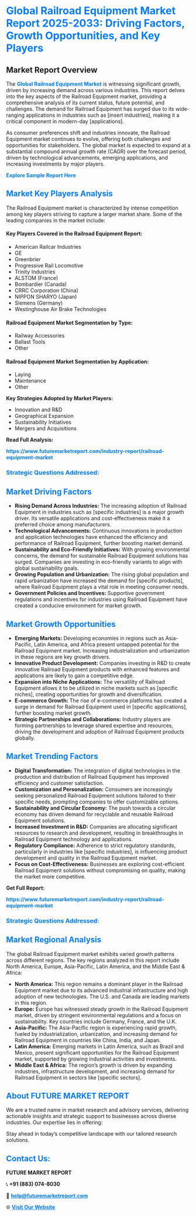 <h1 style="color: #007BFF;">Global Railroad Equipment Market Report 2025-2033: Driving Factors, Growth Opportunities, and Key Players</h1>

<section id="overview">
<h2>Market Report Overview</h2>
<p>The <a href="https://www.futuremarketreport.com/industry-report/railroad-equipment-market" style="color: #007BFF; text-decoration: none;"><strong>Global Railroad Equipment Market</strong></a> is witnessing significant growth, driven by increasing demand across various industries. This report delves into the key aspects of the Railroad Equipment market, providing a comprehensive analysis of its current status, future potential, and challenges. The demand for Railroad Equipment has surged due to its wide-ranging applications in industries such as [insert industries], making it a critical component in modern-day [applications].</p>
<p>As consumer preferences shift and industries innovate, the Railroad Equipment market continues to evolve, offering both challenges and opportunities for stakeholders. The global market is expected to expand at a substantial compound annual growth rate (CAGR) over the forecast period, driven by technological advancements, emerging applications, and increasing investments by major players.</p>
</section>

<section id="overview">
<p><a href="https://www.futuremarketreport.com/request-sample/reportId=105657" style="color: #007BFF; text-decoration: none;"><strong>Explore Sample Report Here</strong></a></p>
</section>

<section id="key-players">
<h2 style="color: #007BFF;">Market Key Players Analysis</h2>
<p>The Railroad Equipment market is characterized by intense competition among key players striving to capture a larger market share. Some of the leading companies in the market include:</p>
<h4>Key Players Covered in the Railroad Equipment Report:</h4>
<ul><li>American Railcar Industries</li><li>GE</li><li>Greenbrier</li><li>Progressive Rail Locomotive</li><li>Trinity Industries</li><li>ALSTOM (France)</li><li>Bombardier (Canada)</li><li>CRRC Corporation (China)</li><li>NIPPON SHARYO (Japan)</li><li>Siemens (Germany)</li><li>Westinghouse Air Brake Technologies</li></ul>
<h4>Railroad Equipment Market Segmentation by Type:</h4>
<ul><li>Railway Accessories</li><li>Ballast Tools</li><li>Other</li></ul>

<h4>Railroad Equipment Market Segmentation by Application:</h4>
<ul><li>Laying</li><li>Maintenance</li><li>Other</li></ul>
<p><strong>Key Strategies Adopted by Market Players:</strong></p>
<ul>
<li>Innovation and R&D</li>
<li>Geographical Expansion</li>
<li>Sustainability Initiatives</li>
<li>Mergers and Acquisitions</li>
</ul>
</section>

<section>
<p><strong>Read Full Analysis: </strong></p><a href="https://www.futuremarketreport.com/industry-report/railroad-equipment-market" style="color: #007BFF; text-decoration: none;"><strong>https://www.futuremarketreport.com/industry-report/railroad-equipment-market</strong></a>
<h3 style="color: #007BFF;">Strategic Questions Addressed:</h3>
</section>

<section id="driving-factors">
<h2 style="color: #007BFF;">Market Driving Factors</h2>
<ul>
<li><strong>Rising Demand Across Industries:</strong> The increasing adoption of Railroad Equipment in industries such as [specific industries] is a major growth driver. Its versatile applications and cost-effectiveness make it a preferred choice among manufacturers.</li>
<li><strong>Technological Advancements:</strong> Continuous innovations in production and application technologies have enhanced the efficiency and performance of Railroad Equipment, further boosting market demand.</li>
<li><strong>Sustainability and Eco-Friendly Initiatives:</strong> With growing environmental concerns, the demand for sustainable Railroad Equipment solutions has surged. Companies are investing in eco-friendly variants to align with global sustainability goals.</li>
<li><strong>Growing Population and Urbanization:</strong> The rising global population and rapid urbanization have increased the demand for [specific products], where Railroad Equipment plays a vital role in meeting consumer needs.</li>
<li><strong>Government Policies and Incentives:</strong> Supportive government regulations and incentives for industries using Railroad Equipment have created a conducive environment for market growth.</li>
</ul>
</section>

<section id="growth-opportunities">
<h2 style="color: #007BFF;">Market Growth Opportunities</h2>
<ul>
<li><strong>Emerging Markets:</strong> Developing economies in regions such as Asia-Pacific, Latin America, and Africa present untapped potential for the Railroad Equipment market. Increasing industrialization and urbanization in these regions are key growth drivers.</li>
<li><strong>Innovative Product Development:</strong> Companies investing in R&D to create innovative Railroad Equipment products with enhanced features and applications are likely to gain a competitive edge.</li>
<li><strong>Expansion into Niche Applications:</strong> The versatility of Railroad Equipment allows it to be utilized in niche markets such as [specific niches], creating opportunities for growth and diversification.</li>
<li><strong>E-commerce Growth:</strong> The rise of e-commerce platforms has created a surge in demand for Railroad Equipment used in [specific applications], further boosting market growth.</li>
<li><strong>Strategic Partnerships and Collaborations:</strong> Industry players are forming partnerships to leverage shared expertise and resources, driving the development and adoption of Railroad Equipment products globally.</li>
</ul>
</section>

<section id="trending-factors">
<h2 style="color: #007BFF;">Market Trending Factors</h2>
<ul>
<li><strong>Digital Transformation:</strong> The integration of digital technologies in the production and distribution of Railroad Equipment has improved efficiency and customer satisfaction.</li>
<li><strong>Customization and Personalization:</strong> Consumers are increasingly seeking personalized Railroad Equipment solutions tailored to their specific needs, prompting companies to offer customizable options.</li>
<li><strong>Sustainability and Circular Economy:</strong> The push towards a circular economy has driven demand for recyclable and reusable Railroad Equipment solutions.</li>
<li><strong>Increased Investment in R&D:</strong> Companies are allocating significant resources to research and development, resulting in breakthroughs in Railroad Equipment technology and applications.</li>
<li><strong>Regulatory Compliance:</strong> Adherence to strict regulatory standards, particularly in industries like [specific industries], is influencing product development and quality in the Railroad Equipment market.</li>
<li><strong>Focus on Cost-Effectiveness:</strong> Businesses are exploring cost-efficient Railroad Equipment solutions without compromising on quality, making the market more competitive.</li>
</ul>
</section>

<section>
<p><strong>Get Full Report: </strong></p><a href="https://www.futuremarketreport.com/industry-report/railroad-equipment-market" style="color: #007BFF; text-decoration: none;"><strong>https://www.futuremarketreport.com/industry-report/railroad-equipment-market</strong></a>
<h3 style="color: #007BFF;">Strategic Questions Addressed:</h3>
</section>


<section id="regional-analysis">
<h2 style="color: #007BFF;">Market Regional Analysis</h2>
<p>The global Railroad Equipment market exhibits varied growth patterns across different regions. The key regions analyzed in this report include North America, Europe, Asia-Pacific, Latin America, and the Middle East & Africa:</p>
<ul>
<li><strong>North America:</strong> This region remains a dominant player in the Railroad Equipment market due to its advanced industrial infrastructure and high adoption of new technologies. The U.S. and Canada are leading markets in this region.</li>
<li><strong>Europe:</strong> Europe has witnessed steady growth in the Railroad Equipment market, driven by stringent environmental regulations and a focus on sustainability. Key countries include Germany, France, and the U.K.</li>
<li><strong>Asia-Pacific:</strong> The Asia-Pacific region is experiencing rapid growth, fueled by industrialization, urbanization, and increasing demand for Railroad Equipment in countries like China, India, and Japan.</li>
<li><strong>Latin America:</strong> Emerging markets in Latin America, such as Brazil and Mexico, present significant opportunities for the Railroad Equipment market, supported by growing industrial activities and investments.</li>
<li><strong>Middle East & Africa:</strong> The region’s growth is driven by expanding industries, infrastructure development, and increasing demand for Railroad Equipment in sectors like [specific sectors].</li>
</ul>
</section>

<footer>
<h2 style="color: #007BFF;">About FUTURE MARKET REPORT</h2>
<p>We are a trusted name in market research and advisory services, delivering actionable insights and strategic support to businesses across diverse industries. Our expertise lies in offering:</p>

<p>Stay ahead in today’s competitive landscape with our tailored research solutions.</p>

<h2 style="color: #007BFF;">Contact Us:</h2>
<p><strong>FUTURE MARKET REPORT</strong></p>
<p>📞 <strong>+91 (883) 074-8030</strong></p>
<p>📧 <strong><a href="mailto:help@futuremarketreport.com" style="color: #007BFF;">help@futuremarketreport.com</a></strong></p>
<p>🌐 <strong><a href="https://www.futuremarketreport.com/" style="color: #007BFF;">Visit Our Website</a></strong></p>
</footer>